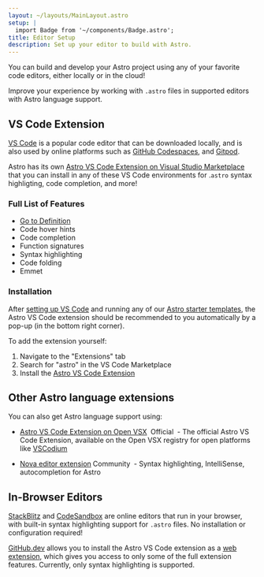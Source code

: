 ```yaml
---
layout: ~/layouts/MainLayout.astro
setup: |
  import Badge from '~/components/Badge.astro';
title: Editor Setup
description: Set up your editor to build with Astro.
---
```

You can build and develop your Astro project using any of your favorite code editors, either locally or in the cloud!

Improve your experience by working with `.astro` files in supported editors with Astro language support.

## VS Code Extension

[VS Code](https://code.visualstudio.com) is a popular code editor that can be downloaded locally, and is also used by online platforms such as [GitHub Codespaces](https://github.com/features/codespaces), and [Gitpod](https://gitpod.io). 

Astro has its own [Astro VS Code Extension on Visual Studio Marketplace](https://marketplace.visualstudio.com/items?itemName=astro-build.astro-vscode) that you can install in any of these VS Code environments for .`astro` syntax highligting, code completion, and more!

### Full List of Features
- [Go to Definition](https://code.visualstudio.com/docs/editor/editingevolved#_go-to-definition)
- Code hover hints 
- Code completion
- Function signatures
- Syntax highlighting
- Code folding
- Emmet

### Installation


After [setting up VS Code](https://code.visualstudio.com/Docs/setup/setup-overview) and running any of our [Astro starter templates](https://github.com/withastro/astro/tree/main/examples), the Astro VS Code extension should be recommended to you automatically by a pop-up (in the bottom right corner).

To add the extension yourself:

1. Navigate to the "Extensions" tab
2. Search for "astro" in the VS Code Marketplace
3. Install the [Astro VS Code Extension](https://marketplace.visualstudio.com/items?itemName=astro-build.astro-vscode)

## Other Astro language extensions

You can also get Astro language support using:

- [Astro VS Code Extension on Open VSX](https://open-vsx.org/extension/astro-build/astro-vscode) <span style="margin: 0.25em;"><Badge variant="accent">Official</Badge></span> - The official Astro VS Code Extension, available on the Open VSX registry for open platforms like [VSCodium](https://vscodium.com/)

- [Nova editor extension](https://extensions.panic.com/extensions/sciencefidelity/sciencefidelity.astro/)<span style="margin: 0.25em;"><Badge variant="neutral">Community</Badge></span> - Syntax highlighting, IntelliSense, autocompletion for Astro

## In-Browser Editors

[StackBlitz](https://stackblitz.com) and [CodeSandbox](https://codesandbox.io) are online editors that run in your browser, with built-in syntax highlighting support for `.astro` files. No installation or configuration required!

[GitHub.dev](https://github.dev) allows you to install the Astro VS Code extension as a [web extension](https://code.visualstudio.com/api/extension-guides/web-extensions), which gives you access to only some of the full extension features. Currently, only syntax highlighting is supported.